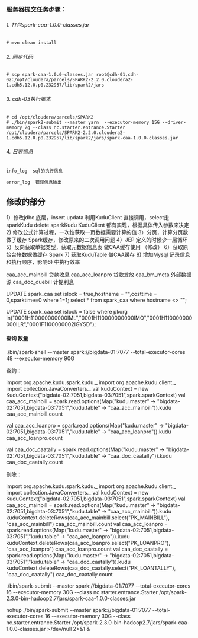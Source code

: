 ### 服务器提交任务步骤：

###### 1. 打包spark-caa-1.0.0-classes.jar

```
# mvn clean install
```

###### 2. 同步代码

```
# scp spark-caa-1.0.0-classes.jar root@cdh-01,cdh-02:/opt/cloudera/parcels/SPARK2-2.2.0.cloudera2-1.cdh5.12.0.p0.232957/lib/spark2/jars
```

###### 3. cdh-03执行脚本

```
# cd /opt/cloudera/parcels/SPARK2
# ./bin/spark2-submit --master yarn  --executor-memory 15G --driver-memory 2g --class nc.starter.entrance.Starter /opt/cloudera/parcels/SPARK2-2.2.0.cloudera2-1.cdh5.12.0.p0.232957/lib/spark2/jars/spark-caa-1.0.0-classes.jar
```

###### 4. 日志信息

`info_log  sql的执行信息`

`error_log  错误信息输出`



##  修改的部分

1）修改jdbc 底层，insert updata 利用KuduClient 直接调用，select走sparkKudu
		delete   sparkKudu  KuduClient  都有实现，根据具体传入参数来决定
2) 修改公式计算过程，一次性获取一页数据需要计算的值
3）分页，计算分页数 做了缓存   Spark缓存，修改原来的二次调用问题
4）JEP 定义的时候少一层循环
5）反向获取单据类型，获取元数据信息表     做CAA缓存使用   （修改）
6）获取原始台帐数据做缓存   Spark
7) 获取KuduTable  做CAA缓存
8) 增加Mysql 记录信息和执行顺序，影响6) 中执行效率


caa_acc_mainbill    贷款收息
caa_acc_loanpro     贷款发放
caa_bm_meta         外部数据源
caa_doc_duebill     计提利息


UPDATE spark_caa set islock = true,hostname = "",costtime = 0,sparktime=0 where 1=1;
select * from spark_caa where  hostname <> "";

UPDATE spark_caa set islock = false where pkorg in("0001H110000000000IML","0001H110000000000IMO","0001H110000000000ILR","0001F1100000002IGYSD");

####  查询 数量



./bin/spark-shell --master spark://bigdata-01:7077 --total-executor-cores 48 --executor-memory 90G

查詢：

import org.apache.kudu.spark.kudu._
import org.apache.kudu.client._
import collection.JavaConverters._
val kuduContext = new KuduContext("bigdata-02:7051,bigdata-03:7051",spark.sparkContext)
val caa_acc_mainbill = spark.read.options(Map("kudu.master" -> "bigdata-02:7051,bigdata-03:7051","kudu.table" -> "caa_acc_mainbill")).kudu
caa_acc_mainbill.count

val caa_acc_loanpro = spark.read.options(Map("kudu.master" -> "bigdata-02:7051,bigdata-03:7051","kudu.table" -> "caa_acc_loanpro")).kudu
caa_acc_loanpro.count

val caa_doc_caatally = spark.read.options(Map("kudu.master" -> "bigdata-02:7051,bigdata-03:7051","kudu.table" -> "caa_doc_caatally")).kudu
caa_doc_caatally.count



刪除：

import org.apache.kudu.spark.kudu._
import org.apache.kudu.client._
import collection.JavaConverters._
val kuduContext = new KuduContext("bigdata-02:7051,bigdata-03:7051",spark.sparkContext)
val caa_acc_mainbill = spark.read.options(Map("kudu.master" -> "bigdata-02:7051,bigdata-03:7051","kudu.table" -> "caa_acc_mainbill")).kudu
kuduContext.deleteRows(caa_acc_mainbill.select("PK_MAINBILL"), "caa_acc_mainbill")
caa_acc_mainbill.count
val caa_acc_loanpro = spark.read.options(Map("kudu.master" -> "bigdata-02:7051,bigdata-03:7051","kudu.table" -> "caa_acc_loanpro")).kudu
kuduContext.deleteRows(caa_acc_loanpro.select("PK_LOANPRO"), "caa_acc_loanpro")
caa_acc_loanpro.count
val caa_doc_caatally = spark.read.options(Map("kudu.master" -> "bigdata-02:7051,bigdata-03:7051","kudu.table" -> "caa_doc_caatally")).kudu
kuduContext.deleteRows(caa_doc_caatally.select("PK_LOANTALLY"), "caa_doc_caatally")
caa_doc_caatally.count


./bin/spark-submit --master spark://bigdata-01:7077 --total-executor-cores 16 --executor-memory 30G --class nc.starter.entrance.Starter  /opt/spark-2.3.0-bin-hadoop2.7/jars/spark-caa-1.0.0-classes.jar


nohup ./bin/spark-submit --master spark://bigdata-01:7077 --total-executor-cores 16  --executor-memory 30G --class nc.starter.entrance.Starter  /opt/spark-2.3.0-bin-hadoop2.7/jars/spark-caa-1.0.0-classes.jar >/dev/null 2>&1 &







